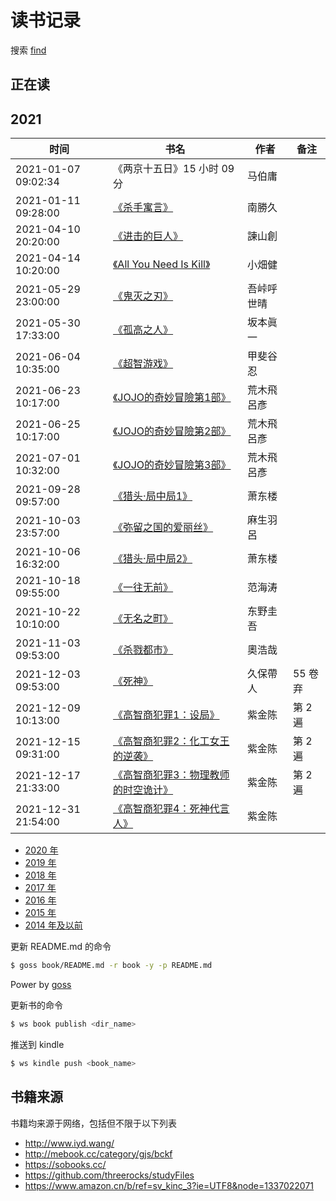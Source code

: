 # 读书记录

搜索 [find](https://github.com/wxnacy/book/find/master)

## 正在读



## 2021


时间 | 书名 | 作者 | 备注
-----|------|-----|------
2021-01-07 09:02:34 | 《两京十五日》15 小时 09 分 | 马伯庸  
2021-01-11 09:28:00 | [《杀手寓言》](https://vol.moe/c/12442.htm)| 南勝久 
2021-04-10 20:20:00 | [《进击的巨人》](https://vol.moe/c/10184.htm)| 諫山創 
2021-04-14 10:20:00 | [《All You Need Is Kill》](https://vol.moe/c/10139.htm)| 小畑健
2021-05-29 23:00:00 | [《鬼灭之刃》](https://vol.moe/c/50066.htm)| 吾峠呼世晴
2021-05-30 17:33:00 | [《孤高之人》](https://vol.moe/c/10011.htm)| 坂本眞一
2021-06-04 10:35:00 | [《超智游戏》](https://vol.moe/c/11005.htm)| 甲斐谷忍
2021-06-23 10:17:00 | [《JOJO的奇妙冒險第1部》](https://vol.moe/c/12015.htm)| 荒木飛呂彥
2021-06-25 10:17:00 | [《JOJO的奇妙冒險第2部》](https://vol.moe/c/12016.htm)| 荒木飛呂彥
2021-07-01 10:32:00 | [《JOJO的奇妙冒險第3部》](https://vol.moe/c/12022.htm)| 荒木飛呂彥
2021-09-28 09:57:00 | [《猎头·局中局1》](https://www.aliyundrive.com/s/MmV2V4jDzHD)| 萧东楼
2021-10-03 23:57:00 | [《弥留之国的爱丽丝》](https://mox.moe/c/50065.htm)| 麻生羽呂
2021-10-06 16:32:00 | [《猎头·局中局2》](https://www.aliyundrive.com/s/nvxJXYYnx5J)| 萧东楼
2021-10-18 09:55:00 | [《一往无前》](https://www.aliyundrive.com/s/RxuzRnZ3H4g)| 范海涛
2021-10-22 10:10:00 | [《无名之町》](https://www.aliyundrive.com/s/dHksnMCfFHmg)| 东野圭吾
2021-11-03 09:53:00 | [《杀戮都市》](https://mox.moe/c/10004.htm)| 奧浩哉
2021-12-03 09:53:00 | [《死神》](https://mox.moe/c/50053.htm)| 久保帶人 | 55 卷弃
2021-12-09 10:13:00 | [《高智商犯罪1：设局》](https://github.com/wxnacy/book/tree/master/book/%E9%AB%98%E6%99%BA%E5%95%86%E7%8A%AF%E7%BD%AA)| 紫金陈 | 第 2 遍	
2021-12-15 09:31:00 | [《高智商犯罪2：化工女王的逆袭》](https://github.com/wxnacy/book/tree/master/book/%E9%AB%98%E6%99%BA%E5%95%86%E7%8A%AF%E7%BD%AA)| 紫金陈 | 第 2 遍	
2021-12-17 21:33:00 | [《高智商犯罪3：物理教师的时空诡计》](https://github.com/wxnacy/book/tree/master/book/%E9%AB%98%E6%99%BA%E5%95%86%E7%8A%AF%E7%BD%AA)| 紫金陈 | 第 2 遍	
2021-12-31 21:54:00 | [《高智商犯罪4：死神代言人》](https://github.com/wxnacy/book/tree/master/book/%E9%AB%98%E6%99%BA%E5%95%86%E7%8A%AF%E7%BD%AA)| 紫金陈 | 



- [2020 年](2020.md)
- [2019 年](2019.md)
- [2018 年](2018.md)
- [2017 年](2017.md)
- [2016 年](2016.md)
- [2015 年](2015.md)
- [2014 年及以前](2014.md)

更新 README.md 的命令

```bash
$ goss book/README.md -r book -y -p README.md
```

Power by [goss](https://github.com/wxnacy/goss)

更新书的命令

```bash
$ ws book publish <dir_name>
```

推送到 kindle

```bash
$ ws kindle push <book_name>
```

## 书籍来源

书籍均来源于网络，包括但不限于以下列表

- http://www.iyd.wang/
- http://mebook.cc/category/gjs/bckf
- https://sobooks.cc/
- https://github.com/threerocks/studyFiles
- https://www.amazon.cn/b/ref=sv_kinc_3?ie=UTF8&node=1337022071

